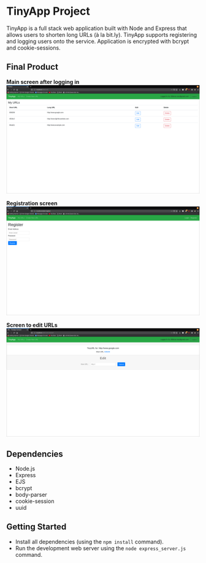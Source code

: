 # TinyApp Project

TinyApp is a full stack web application built with Node and Express that allows users to shorten long URLs (à la bit.ly).
TinyApp supports registering and logging users onto the service. Application is encrypted with bcrypt and cookie-sessions.


## Final Product

**Main screen after logging in**
!["screenshot description"](https://github.com/briantran98/tinyapp/blob/master/docs/tinyapp-mainscreen.png)

**Registration screen**
!["screenshot description"](https://github.com/briantran98/tinyapp/blob/master/docs/tinyapp-register.png)

**Screen to edit URLs**
!["screenshot description"](https://github.com/briantran98/tinyapp/blob/master/docs/tinyapp-url-edit.png)

## Dependencies

- Node.js
- Express
- EJS
- bcrypt
- body-parser
- cookie-session
- uuid

## Getting Started

- Install all dependencies (using the `npm install` command).
- Run the development web server using the `node express_server.js` command.